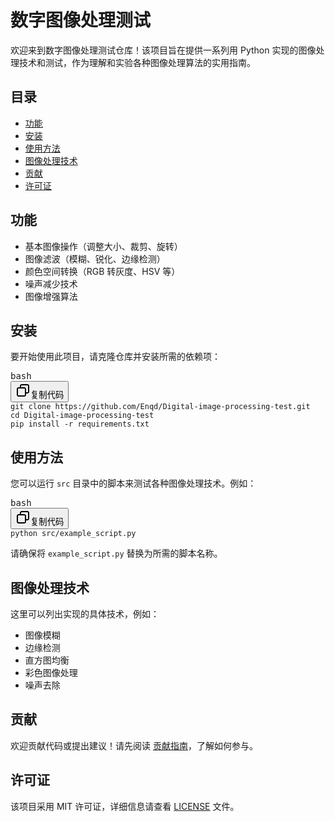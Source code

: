 # 数字图像处理测试

欢迎来到数字图像处理测试仓库！该项目旨在提供一系列用 Python 实现的图像处理技术和测试，作为理解和实验各种图像处理算法的实用指南。

## 目录

* [功能](#%E5%8A%9F%E8%83%BD)
* [安装](#%E5%AE%89%E8%A3%85)
* [使用方法](#%E4%BD%BF%E7%94%A8%E6%96%B9%E6%B3%95)
* [图像处理技术](#%E5%9B%BE%E5%83%8F%E5%A4%84%E7%90%86%E6%8A%80%E6%9C%AF)
* [贡献](#%E8%B4%A1%E7%8C%AE)
* [许可证](#%E8%AE%B8%E5%8F%AF%E8%AF%81)

## 功能

* 基本图像操作（调整大小、裁剪、旋转）
* 图像滤波（模糊、锐化、边缘检测）
* 颜色空间转换（RGB 转灰度、HSV 等）
* 噪声减少技术
* 图像增强算法

## 安装

要开始使用此项目，请克隆仓库并安装所需的依赖项：

<pre class="!overflow-visible"><div class="contain-inline-size rounded-md border-[0.5px] border-token-border-medium relative bg-token-sidebar-surface-primary dark:bg-gray-950"><div class="flex items-center text-token-text-secondary px-4 py-2 text-xs font-sans justify-between rounded-t-md h-9 bg-token-sidebar-surface-primary dark:bg-token-main-surface-secondary">bash</div><div class="sticky top-9 md:top-[5.75rem]"><div class="absolute bottom-0 right-2 flex h-9 items-center"><div class="flex items-center rounded bg-token-sidebar-surface-primary px-2 font-sans text-xs text-token-text-secondary dark:bg-token-main-surface-secondary"><span class="" data-state="closed"><button class="flex gap-1 items-center py-1"><svg width="24" height="24" viewBox="0 0 24 24" fill="none" xmlns="http://www.w3.org/2000/svg" class="icon-sm"><path fill-rule="evenodd" clip-rule="evenodd" d="M7 5C7 3.34315 8.34315 2 10 2H19C20.6569 2 22 3.34315 22 5V14C22 15.6569 20.6569 17 19 17H17V19C17 20.6569 15.6569 22 14 22H5C3.34315 22 2 20.6569 2 19V10C2 8.34315 3.34315 7 5 7H7V5ZM9 7H14C15.6569 7 17 8.34315 17 10V15H19C19.5523 15 20 14.5523 20 14V5C20 4.44772 19.5523 4 19 4H10C9.44772 4 9 4.44772 9 5V7ZM5 9C4.44772 9 4 9.44772 4 10V19C4 19.5523 4.44772 20 5 20H14C14.5523 20 15 19.5523 15 19V10C15 9.44772 14.5523 9 14 9H5Z" fill="currentColor"></path></svg>复制代码</button></span></div></div></div><div class="overflow-y-auto p-4" dir="ltr"><code class="!whitespace-pre hljs language-bash">git clone https://github.com/Enqd/Digital-image-processing-test.git
cd Digital-image-processing-test
pip install -r requirements.txt
</code></div></div></pre>

## 使用方法

您可以运行 `src` 目录中的脚本来测试各种图像处理技术。例如：

<pre class="!overflow-visible"><div class="contain-inline-size rounded-md border-[0.5px] border-token-border-medium relative bg-token-sidebar-surface-primary dark:bg-gray-950"><div class="flex items-center text-token-text-secondary px-4 py-2 text-xs font-sans justify-between rounded-t-md h-9 bg-token-sidebar-surface-primary dark:bg-token-main-surface-secondary">bash</div><div class="sticky top-9 md:top-[5.75rem]"><div class="absolute bottom-0 right-2 flex h-9 items-center"><div class="flex items-center rounded bg-token-sidebar-surface-primary px-2 font-sans text-xs text-token-text-secondary dark:bg-token-main-surface-secondary"><span class="" data-state="closed"><button class="flex gap-1 items-center py-1"><svg width="24" height="24" viewBox="0 0 24 24" fill="none" xmlns="http://www.w3.org/2000/svg" class="icon-sm"><path fill-rule="evenodd" clip-rule="evenodd" d="M7 5C7 3.34315 8.34315 2 10 2H19C20.6569 2 22 3.34315 22 5V14C22 15.6569 20.6569 17 19 17H17V19C17 20.6569 15.6569 22 14 22H5C3.34315 22 2 20.6569 2 19V10C2 8.34315 3.34315 7 5 7H7V5ZM9 7H14C15.6569 7 17 8.34315 17 10V15H19C19.5523 15 20 14.5523 20 14V5C20 4.44772 19.5523 4 19 4H10C9.44772 4 9 4.44772 9 5V7ZM5 9C4.44772 9 4 9.44772 4 10V19C4 19.5523 4.44772 20 5 20H14C14.5523 20 15 19.5523 15 19V10C15 9.44772 14.5523 9 14 9H5Z" fill="currentColor"></path></svg>复制代码</button></span></div></div></div><div class="overflow-y-auto p-4" dir="ltr"><code class="!whitespace-pre hljs language-bash">python src/example_script.py
</code></div></div></pre>

请确保将 `example_script.py` 替换为所需的脚本名称。

## 图像处理技术

这里可以列出实现的具体技术，例如：

* 图像模糊
* 边缘检测
* 直方图均衡
* 彩色图像处理
* 噪声去除

## 贡献

欢迎贡献代码或提出建议！请先阅读 [贡献指南](CONTRIBUTING.md)，了解如何参与。

## 许可证

该项目采用 MIT 许可证，详细信息请查看 [LICENSE]() 文件。
